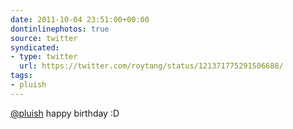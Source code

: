 ```yaml
---
date: 2011-10-04 23:51:00+00:00
dontinlinephotos: true
source: twitter
syndicated:
- type: twitter
  url: https://twitter.com/roytang/status/121371775291506688/
tags:
- pluish
---
```


[@pluish](https://twitter.com/pluish/) happy birthday :D
